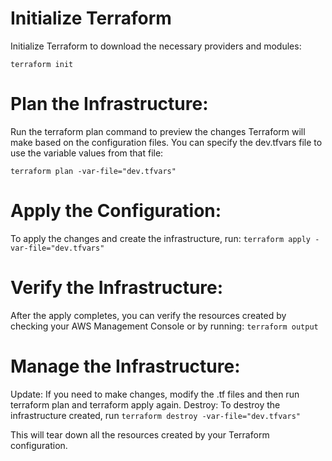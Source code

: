 # Initialize Terraform
Initialize Terraform to download the necessary providers and modules:

``` terraform init ```
# Plan the Infrastructure:
Run the terraform plan command to preview the changes Terraform will make based on the configuration files. You can specify the dev.tfvars file to use the variable values from that file:

``` terraform plan -var-file="dev.tfvars" ```
# Apply the Configuration:
To apply the changes and create the infrastructure, run:
``` terraform apply -var-file="dev.tfvars" ```
# Verify the Infrastructure:
After the apply completes, you can verify the resources created by checking your AWS Management Console or by running:
``` terraform output ```

# Manage the Infrastructure:

Update: If you need to make changes, modify the .tf files and then run terraform plan and terraform apply again.
Destroy: To destroy the infrastructure created, run
``` terraform destroy -var-file="dev.tfvars" ```

This will tear down all the resources created by your Terraform configuration.
